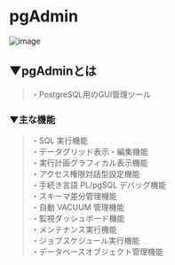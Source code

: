 # pgAdmin
![image](https://user-images.githubusercontent.com/81621944/209663422-2e9bb701-5869-4a6d-ac06-76a702130d80.png)

## ▼pgAdminとは
>・PostgreSQL用のGUI管理ツール<br>

### ▼主な機能
>・SQL 実行機能<br>
>・データグリッド表示・編集機能<br>
>・実行計画グラフィカル表示機能<br>
>・アクセス権限対話型設定機能<br>
>・手続き言語 PL/pgSQL デバッグ機能<br>
>・スキーマ差分管理機能<br>
>・自動 VACUUM 管理機能<br>
>・監視ダッシュボード機能<br>
>・メンテナンス実行機能<br>
>・ジョブスケジュール実行機能<br>
>・データベースオブジェクト管理機能<br>
<br>
